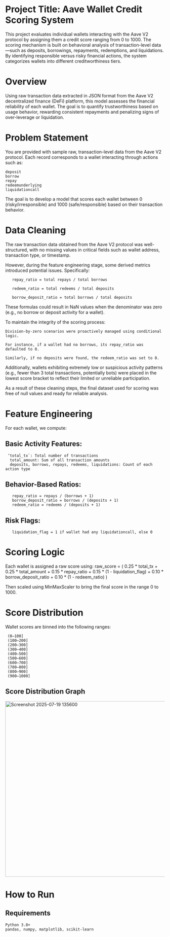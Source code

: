 # Project Title: Aave Wallet Credit Scoring System

This project evaluates individual wallets interacting with the Aave V2 protocol by assigning them a credit score ranging from 0 to 1000. 
The scoring mechanism is built on behavioral analysis of transaction-level data—such as deposits, borrowings, repayments, redemptions, and liquidations. 
By identifying responsible versus risky financial actions, the system categorizes wallets into different creditworthiness tiers.

# Overview

Using raw transaction data extracted in JSON format from the Aave V2 decentralized finance (DeFi) platform, this model assesses the financial reliability of each wallet. 
The goal is to quantify trustworthiness based on usage behavior, rewarding consistent repayments and penalizing signs of over-leverage or liquidation.

# Problem Statement

You are provided with sample raw, transaction-level data from the Aave V2 protocol. Each record corresponds to a wallet interacting through actions such as:

    deposit
    borrow
    repay
    redeemunderlying
    liquidationcall

The goal is to develop a model that scores each wallet between 0 (risky/irresponsible) and 1000 (safe/responsible) based on their transaction behavior.

# Data Cleaning

 
The raw transaction data obtained from the Aave V2 protocol was well-structured, with no missing values in critical fields such as wallet address, transaction type, or timestamp.

However, during the feature engineering stage, some derived metrics introduced potential issues. Specifically:

       repay_ratio = total repays / total borrows

       redeem_ratio = total redeems / total deposits

       borrow_deposit_ratio = total borrows / total deposits

These formulas could result in NaN values when the denominator was zero (e.g., no borrow or deposit activity for a wallet).

To maintain the integrity of the scoring process:

    Division-by-zero scenarios were proactively managed using conditional logic.

    For instance, if a wallet had no borrows, its repay_ratio was defaulted to 0.

    Similarly, if no deposits were found, the redeem_ratio was set to 0.

Additionally, wallets exhibiting extremely low or suspicious activity patterns (e.g., fewer than 3 total transactions, potentially bots) were placed in the lowest score bracket to reflect their limited or unreliable participation.

As a result of these cleaning steps, the final dataset used for scoring was free of null values and ready for reliable analysis.

# Feature Engineering

For each wallet, we compute:

## Basic Activity Features:
     ‘total_tx`: Total number of transactions
      total_amount: Sum of all transaction amounts
      deposits, borrows, repays, redeems, liquidations: Count of each action type
			
## Behavior-Based Ratios:
       repay_ratio = repays / (borrows + 1)
       borrow_deposit_ratio = borrows / (deposits + 1)
       redeem_ratio = redeems / (deposits + 1)
			 
## Risk Flags:
       liquidation_flag = 1 if wallet had any liquidationcall, else 0

# Scoring Logic

Each wallet is assigned a raw score using: raw_score = ( 0.25 * total_tx + 0.25 * total_amount + 0.15 * repay_ratio + 0.15 * (1 - liquidation_flag) + 0.10 * borrow_deposit_ratio + 0.10 * (1 - redeem_ratio) )

Then scaled using MinMaxScaler to bring the final score in the range 0 to 1000.

# Score Distribution

Wallet scores are binned into the following ranges:

     (0–100]
     (100–200]
     (200–300]
     (300–400]
     (400–500]
     (500–600]
     (600–700]
     (700–800]
     (800–900]
     (900–1000]

## Score Distribution Graph

<img width="870" height="554" alt="Screenshot 2025-07-19 135600" src="https://github.com/user-attachments/assets/ac2aa353-8a16-4575-ac0d-c941f6248bc4" />


# How to Run

## Requirements

    Python 3.8+
    pandas, numpy, matplotlib, scikit-learn
	 
		 
		 
		
